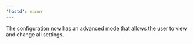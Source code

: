 ```yaml
---
'hostd': minor
---
```


The configuration now has an advanced mode that allows the user to view and change all settings.
